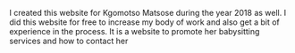 I created this website for Kgomotso Matsose during the year 2018 as well. I did this website for free to increase my body of work and also get a bit of experience in the process. It is a website to promote her babysitting services and how to contact her